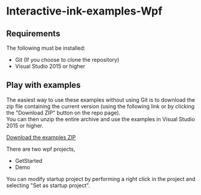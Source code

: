 # Interactive-ink-examples-Wpf

## Requirements

The following must be installed:

- Git (If you choose to clone the repository)
- Visual Studio 2015 or higher

## Play with examples 

The easiest way to use these examples without using Git is to download the zip file containing the current version (using the following link or by clicking the "Download ZIP" button on the repo page).<br />
You can then unzip the entire archive and use the examples in Visual Studio 2015 or higher.

<a href = "/archive/master.zip">Download the examples ZIP</a>

There are two wpf projects,

- GetStarted
- Demo

You can modify startup project by performing a right click in the project and selecting "Set as startup project".  
